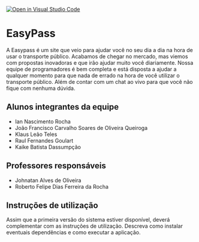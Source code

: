 [![Open in Visual Studio Code](https://classroom.github.com/assets/open-in-vscode-c66648af7eb3fe8bc4f294546bfd86ef473780cde1dea487d3c4ff354943c9ae.svg)](https://classroom.github.com/online_ide?assignment_repo_id=8106544&assignment_repo_type=AssignmentRepo)
# EasyPass
A Easypass é um site que veio para ajudar você no seu dia a dia na
          hora de usar o transporte público. Acabamos de chegar no mercado, mas
          viemos com propostas inovadoras e que irão ajudar muito você
          diariamente. Nossa equipe de programadores é bem completa e está
          disposta a ajudar a qualquer momento para que nada de errado na hora
          de você utilizar o transporte público. Além de contar com um chat ao
          vivo para que você não fique com nenhuma dúvida.

## Alunos integrantes da equipe

* Ian Nascimento Rocha
* João Francisco Carvalho Soares de Oliveira Queiroga
* Klaus Leão Teles
* Raul Fernandes Goulart
* Kaike Batista Dassumpção

## Professores responsáveis

* Johnatan Alves de Oliveira
* Roberto Felipe Dias Ferreira da Rocha

## Instruções de utilização

Assim que a primeira versão do sistema estiver disponível, deverá complementar com as instruções de utilização. Descreva como instalar eventuais dependências e como executar a aplicação.
